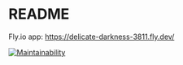 # README

Fly.io app: https://delicate-darkness-3811.fly.dev/

[![Maintainability](https://api.codeclimate.com/v1/badges/17f3bb9cdf7b92765d6e/maintainability)](https://codeclimate.com/github/robertrantanen/ratebeer-app/maintainability)

